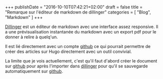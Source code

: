 +++
publishDate = "2016-10-10T07:42:21+02:00"
draft = false
title = "Remarque sur l'éditeur de markdown de dillinger"
categories = [ "Blog", "Markdown" ]
+++

[Dillinger](http://dillinger.io) est un éditeur de markdown avec une interface assez responsive.
Il a une prévisualisation instantanée du markdown avec un export pdf pour le donner à relire à quelq'un.

Il est lié directement avec un compte [github](https://github.com) ce qui pourrait permettre de créer des articles sur Hugo directement avec un outil convivial.

La limite que je vois actuellement, c'est qu'il faut d'abord créer le document sur [github](https://github.com) pour après l'importer dans [dillinger](http://dillinger.io) pour qu'il se sauvegarde automatiquement sur [github](https://github.com).

